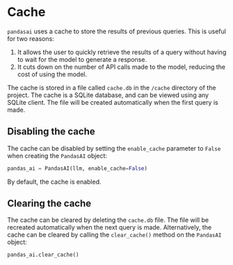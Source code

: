 # Cache

`pandasai` uses a cache to store the results of previous queries. This is useful for two reasons:

1. It allows the user to quickly retrieve the results of a query without having to wait for the model to generate a response.
2. It cuts down on the number of API calls made to the model, reducing the cost of using the model.

The cache is stored in a file called `cache.db` in the `/cache` directory of the project. The cache is a SQLite database, and can be viewed using any SQLite client. The file will be created automatically when the first query is made.

## Disabling the cache

The cache can be disabled by setting the `enable_cache` parameter to `False` when creating the `PandasAI` object:

```python
pandas_ai = PandasAI(llm, enable_cache=False)
```

By default, the cache is enabled.

## Clearing the cache

The cache can be cleared by deleting the `cache.db` file. The file will be recreated automatically when the next query is made. Alternatively, the cache can be cleared by calling the `clear_cache()` method on the `PandasAI` object:

```python
pandas_ai.clear_cache()
```
